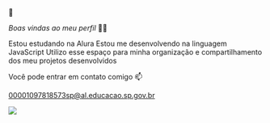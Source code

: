  👋

*Boas vindas ao meu perfil* 💙💙

Estou estudando na Alura
Estou me desenvolvendo na linguagem JavaScript
Utilizo esse espaço para minha organização e compartilhamento dos meu projetos desenvolvidos

Você pode entrar em contato comigo 📫

00001097818573sp@al.educacao.sp.gov.br 

![](https://images.app.goo.gl/dZxmpDZt6WfvptfJ6)
